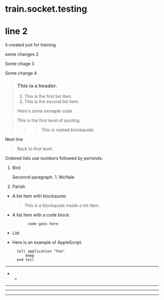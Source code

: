 # train.socket.testing
# line 2
it created just for training

some changes 2

Some chage 3

Some change 4

> ### This ia a header.
>
> 1. This is the first list item.
> 2. This is the second list item.
>
> Here's some exmaple code

> This is the first level of quoting.
>
>>> This is nested blockquote.<br>

Next line
>
> Back to first level.

Ordered lists use numbers followed by perionds:
1. Bird

   Seconnd paragraph.
1\. McHale
1. Parish

* A list item with blockquote:
  > This is a blockquote
  > inside a list item.
* A list item with a code block:

             code goes here
* List
* Here is an example of AppleScript:

        tell application "Foo"
            beep
        end tell
       
 *  * *
 * *
 ****
 - - -
 ------------
